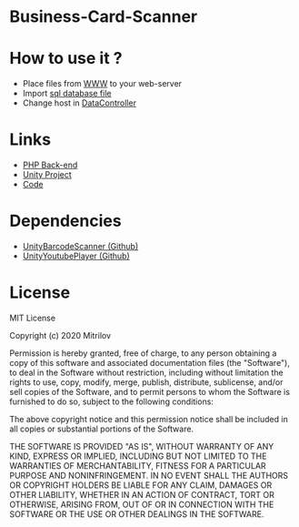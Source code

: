# Business-Card-Scanner

# How to use it ?

- Place files from [WWW](www/) to your web-server
- Import [sql database file](database/mysql-database.sql)
- Change host in [DataController](Business-Card-Scanner/Assets/Scripts/DataController.cs)

# Links

- [PHP Back-end](www/)
- [Unity Project](Business-Card-Scanner/)
- [Code](Business-Card-Scanner/Assets/Scripts/)

# Dependencies

- [UnityBarcodeScanner (Github)](https://github.com/kefniark/UnityBarcodeScanner)
- [UnityYoutubePlayer (Github)](https://github.com/iBicha/UnityYoutubePlayer)

# License

MIT License

Copyright (c) 2020 Mitrilov

Permission is hereby granted, free of charge, to any person obtaining a copy
of this software and associated documentation files (the "Software"), to deal
in the Software without restriction, including without limitation the rights
to use, copy, modify, merge, publish, distribute, sublicense, and/or sell
copies of the Software, and to permit persons to whom the Software is
furnished to do so, subject to the following conditions:

The above copyright notice and this permission notice shall be included in all
copies or substantial portions of the Software.

THE SOFTWARE IS PROVIDED "AS IS", WITHOUT WARRANTY OF ANY KIND, EXPRESS OR
IMPLIED, INCLUDING BUT NOT LIMITED TO THE WARRANTIES OF MERCHANTABILITY,
FITNESS FOR A PARTICULAR PURPOSE AND NONINFRINGEMENT. IN NO EVENT SHALL THE
AUTHORS OR COPYRIGHT HOLDERS BE LIABLE FOR ANY CLAIM, DAMAGES OR OTHER
LIABILITY, WHETHER IN AN ACTION OF CONTRACT, TORT OR OTHERWISE, ARISING FROM,
OUT OF OR IN CONNECTION WITH THE SOFTWARE OR THE USE OR OTHER DEALINGS IN THE
SOFTWARE.

